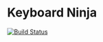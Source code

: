 # Keyboard Ninja
[![Build Status](https://travis-ci.com/malou-c/KeyboardHokage.svg?branch=master)](https://github.com/malou-c/KeyboardHokage)
